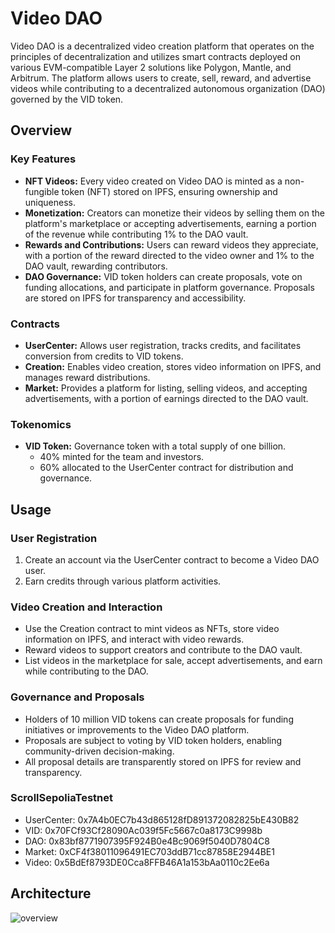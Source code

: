 # Video DAO

Video DAO is a decentralized video creation platform that operates on the principles of decentralization and utilizes smart contracts deployed on various EVM-compatible Layer 2 solutions like Polygon, Mantle, and Arbitrum. The platform allows users to create, sell, reward, and advertise videos while contributing to a decentralized autonomous organization (DAO) governed by the VID token.

## Overview

### Key Features

- **NFT Videos:** Every video created on Video DAO is minted as a non-fungible token (NFT) stored on IPFS, ensuring ownership and uniqueness.
- **Monetization:** Creators can monetize their videos by selling them on the platform's marketplace or accepting advertisements, earning a portion of the revenue while contributing 1% to the DAO vault.
- **Rewards and Contributions:** Users can reward videos they appreciate, with a portion of the reward directed to the video owner and 1% to the DAO vault, rewarding contributors.
- **DAO Governance:** VID token holders can create proposals, vote on funding allocations, and participate in platform governance. Proposals are stored on IPFS for transparency and accessibility.

### Contracts

- **UserCenter:** Allows user registration, tracks credits, and facilitates conversion from credits to VID tokens.
- **Creation:** Enables video creation, stores video information on IPFS, and manages reward distributions.
- **Market:** Provides a platform for listing, selling videos, and accepting advertisements, with a portion of earnings directed to the DAO vault.

### Tokenomics

- **VID Token:** Governance token with a total supply of one billion.
  - 40% minted for the team and investors.
  - 60% allocated to the UserCenter contract for distribution and governance.

## Usage

### User Registration

1. Create an account via the UserCenter contract to become a Video DAO user.
2. Earn credits through various platform activities.

### Video Creation and Interaction

- Use the Creation contract to mint videos as NFTs, store video information on IPFS, and interact with video rewards.
- Reward videos to support creators and contribute to the DAO vault.
- List videos in the marketplace for sale, accept advertisements, and earn while contributing to the DAO.

### Governance and Proposals

- Holders of 10 million VID tokens can create proposals for funding initiatives or improvements to the Video DAO platform.
- Proposals are subject to voting by VID token holders, enabling community-driven decision-making.
- All proposal details are transparently stored on IPFS for review and transparency.

### ScrollSepoliaTestnet
- UserCenter: 0x7A4b0EC7b43d865128fD891372082825bE430B82
- VID: 0x70FCf93Cf28090Ac039f5Fc5667c0a8173C9998b
- DAO: 0x83bf8771907395F924B0e4Bc9069f5040D7804C8
- Market: 0xCF4f38011096491EC703ddB71cc87858E2944BE1
- Video: 0x5BdEf8793DE0Cca8FFB46A1a153bAa0110c2Ee6a

## Architecture
![overview](https://github.com/Anuradha-Naidu/EthIndia23/assets/88324015/eedd407c-29f6-4cce-8a50-f5ca3c6105a4)

